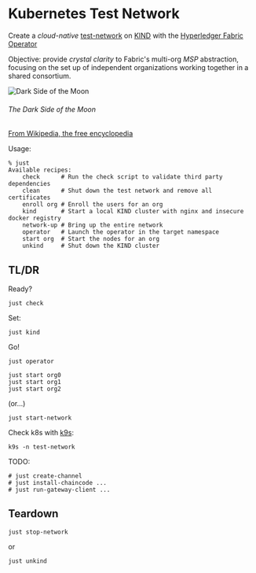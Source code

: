 # Kubernetes Test Network

Create a _cloud-native_ [test-network](https://github.com/hyperledger/fabric-samples/tree/main/test-network) on [KIND](https://kind.sigs.k8s.io) with the [Hyperledger Fabric Operator](https://github.com/hyperledger-labs/fabric-operator)  

Objective:  provide _crystal clarity_ to Fabric's multi-org _MSP_ abstraction, focusing on 
the set up of independent organizations working together in a shared consortium.

![Dark Side of the Moon](https://upload.wikimedia.org/wikipedia/en/3/3b/Dark_Side_of_the_Moon.png)
###### The Dark Side of the Moon
[From Wikipedia, the free encyclopedia](https://en.wikipedia.org/wiki/File:Dark_Side_of_the_Moon.png#filelinks)

Usage:
```shell
% just 
Available recipes:
    check      # Run the check script to validate third party dependencies
    clean      # Shut down the test network and remove all certificates
    enroll org # Enroll the users for an org
    kind       # Start a local KIND cluster with nginx and insecure docker registry
    network-up # Bring up the entire network
    operator   # Launch the operator in the target namespace
    start org  # Start the nodes for an org
    unkind     # Shut down the KIND cluster
```


## TL/DR

Ready?
```shell
just check 
```

Set:
```shell
just kind 
```

Go!
```shell
just operator

just start org0
just start org1
just start org2
```

(or...) 
```shell
just start-network
```


Check k8s with [k9s](https://k9scli.io/topics/install/):  
```shell
k9s -n test-network
```



TODO: 
```shell
# just create-channel
# just install-chaincode ... 
# just run-gateway-client ... 
```



## Teardown

```shell
just stop-network
```
or
```shell
just unkind
```

